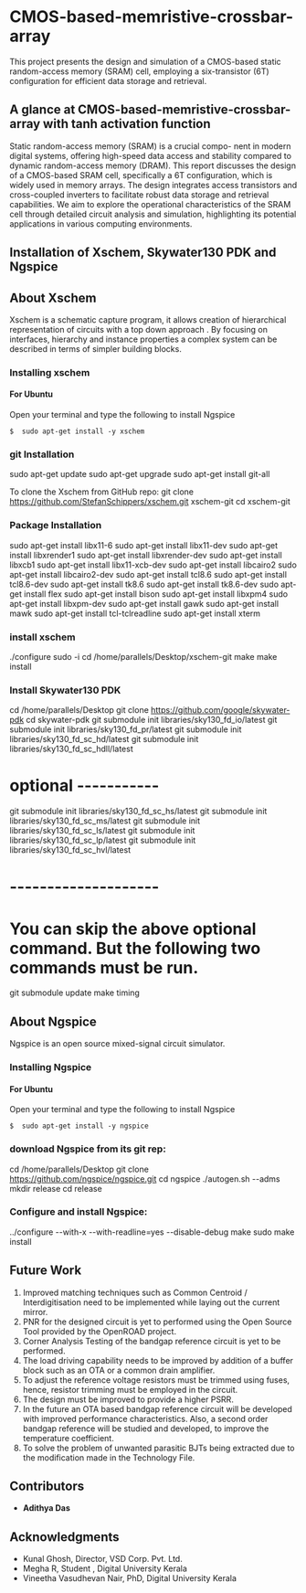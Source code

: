# CMOS-based-memristive-crossbar-array
This project presents the design and simulation
of a CMOS-based static random-access memory (SRAM) cell,
employing a six-transistor (6T) configuration for efficient data
storage and retrieval.


## A glance at CMOS-based-memristive-crossbar-array with tanh activation function
Static random-access memory (SRAM) is a crucial compo-
nent in modern digital systems, offering high-speed data access
and stability compared to dynamic random-access memory
(DRAM). This report discusses the design of a CMOS-based
SRAM cell, specifically a 6T configuration, which is widely
used in memory arrays. The design integrates access transistors
and cross-coupled inverters to facilitate robust data storage
and retrieval capabilities. We aim to explore the operational
characteristics of the SRAM cell through detailed circuit
analysis and simulation, highlighting its potential applications
in various computing environments.

## Installation of Xschem, Skywater130 PDK and Ngspice

## About Xschem
Xschem is a schematic capture program, it allows creation of hierarchical representation of circuits with a top down approach . By focusing on interfaces, hierarchy and instance properties a complex system can be described in terms of simpler building blocks.
### Installing xschem

#### For Ubuntu
Open your terminal and type the following to install Ngspice
```
$  sudo apt-get install -y xschem
```
### git Installation
sudo apt-get update
sudo apt-get upgrade
sudo apt-get install git-all


To clone the Xschem from GitHub repo:
git clone https://github.com/StefanSchippers/xschem.git xschem-git
cd xschem-git

### Package Installation

sudo apt-get install libx11-6
sudo apt-get install libx11-dev
sudo apt-get install libxrender1
sudo apt-get install libxrender-dev
sudo apt-get install libxcb1
sudo apt-get install libx11-xcb-dev
sudo apt-get install libcairo2
sudo apt-get install libcairo2-dev
sudo apt-get install tcl8.6
sudo apt-get install tcl8.6-dev
sudo apt-get install tk8.6
sudo apt-get install tk8.6-dev
sudo apt-get install flex
sudo apt-get install bison
sudo apt-get install libxpm4
sudo apt-get install libxpm-dev
sudo apt-get install gawk
sudo apt-get install mawk
sudo apt-get install tcl-tclreadline
sudo apt-get install xterm

### install xschem

./configure
sudo -i
cd /home/parallels/Desktop/xschem-git
make
make install

### Install Skywater130 PDK
cd /home/parallels/Desktop
git clone https://github.com/google/skywater-pdk
cd skywater-pdk
git submodule init libraries/sky130_fd_io/latest
git submodule init libraries/sky130_fd_pr/latest
git submodule init libraries/sky130_fd_sc_hd/latest
git submodule init libraries/sky130_fd_sc_hdll/latest

# optional -----------
git submodule init libraries/sky130_fd_sc_hs/latest
git submodule init libraries/sky130_fd_sc_ms/latest
git submodule init libraries/sky130_fd_sc_ls/latest
git submodule init libraries/sky130_fd_sc_lp/latest
git submodule init libraries/sky130_fd_sc_hvl/latest
# --------------------

# You can skip the above optional command. But the following two commands must be run.
git submodule update
make timing

## About Ngspice 
Ngspice is an open source mixed-signal circuit simulator.

### Installing Ngspice

#### For Ubuntu
Open your terminal and type the following to install Ngspice
```
$  sudo apt-get install -y ngspice
```


 ### download Ngspice from its git rep:
 
cd /home/parallels/Desktop
git clone https://github.com/ngspice/ngspice.git
cd ngspice
./autogen.sh --adms
mkdir release
cd release

### Configure and install Ngspice:

../configure  --with-x --with-readline=yes --disable-debug
make
sudo make install




## Future Work

1. Improved matching techniques such as Common Centroid / Interdigitisation need to be implemented while laying out the current mirror.
2. PNR for the designed circuit is yet to performed using the Open Source Tool provided by the OpenROAD project.
3. Corner Analysis Testing of the bandgap reference circuit is yet to be performed.
4. The load driving capability needs to be improved by addition of a buffer block such as an OTA or a common drain amplifier.
5. To adjust the reference voltage resistors must be trimmed using fuses, hence, resistor trimming must be employed in the circuit.
6. The design must be improved to provide a higher PSRR.
7. In the future an OTA based bandgap reference circuit will be developed with improved performance characteristics. Also, a second order bandgap reference will be studied and developed, to improve the temperature coefficient.
8. To solve the problem of unwanted parasitic BJTs being extracted due to the modification made in the Technology File.

## Contributors

- **Adithya Das** 
  



## Acknowledgments


- Kunal Ghosh, Director, VSD Corp. Pvt. Ltd.
- Megha R, Student , Digital University Kerala
- Vineetha Vasudhevan Nair, PhD, Digital University Kerala




